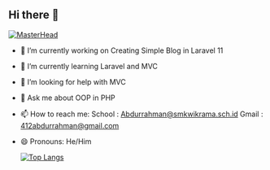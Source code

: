 ## Hi there 👋
[![MasterHead](https://img.freepik.com/free-vector/creative-geometric-design-space_53876-89781.jpg?t=st=1716256323~exp=1716259923~hmac=a69b65525811a1da9742db729f73821537dca4d487f9d183f350b96c8f84991d&w=826)](https://github.com/abdurrahman778)

- 🔭 I’m currently working on Creating Simple Blog in Laravel 11
- 🌱 I’m currently learning Laravel and MVC
- 🤔 I’m looking for help with MVC 
- 💬 Ask me about OOP in PHP
- 📫 How to reach me: School : Abdurrahman@smkwikrama.sch.id
                       Gmail : 412abdurrahman@gmail.com
- 😄 Pronouns: He/Him

  [![Top Langs](https://github-readme-stats.vercel.app/api/top-langs/?username=anuraghazra)](https://github.com/anuraghazra/github-readme-stats)

